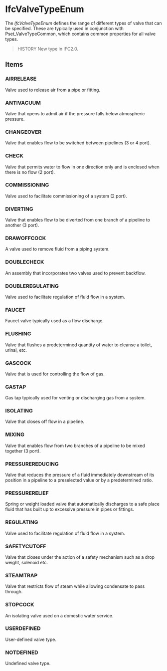 # IfcValveTypeEnum

The _IfcValveTypeEnum_ defines the range of different types of valve that can be specified. These are typically used in conjunction with Pset_ValveTypeCommon, which contains common properties for all valve types.

> HISTORY  New type in IFC2.0.

## Items

### AIRRELEASE
Valve used to release air from a pipe or fitting.

### ANTIVACUUM
Valve that opens to admit air if the pressure falls below atmospheric pressure.

### CHANGEOVER
Valve that enables flow to be switched between pipelines (3 or 4 port).

### CHECK
Valve that permits water to flow in one direction only and is enclosed when there is no flow (2 port).

### COMMISSIONING
Valve used to facilitate commissioning of a system (2 port).

### DIVERTING
Valve that enables flow to be diverted from one branch of a pipeline to another (3 port).

### DRAWOFFCOCK
A valve used to remove fluid from a piping system.

### DOUBLECHECK
An assembly that incorporates two valves used to prevent backflow.

### DOUBLEREGULATING
Valve used to facilitate regulation of fluid flow in a system.

### FAUCET
Faucet valve typically used as a flow discharge.

### FLUSHING
Valve that flushes a predetermined quantity of water to cleanse a toilet, urinal, etc.

### GASCOCK
Valve that is used for controlling the flow of gas.

### GASTAP
Gas tap typically used for venting or discharging gas from a system.

### ISOLATING
Valve that closes off flow in a pipeline.

### MIXING
Valve that enables flow from two branches of a pipeline to be mixed together (3 port).

### PRESSUREREDUCING
Valve that reduces the pressure of a fluid immediately downstream of its position in a pipeline to a preselected value or by a predetermined ratio.

### PRESSURERELIEF
Spring or weight loaded valve that automatically discharges to a safe place fluid that has built up to excessive pressure in pipes or fittings.

### REGULATING
Valve used to facilitate regulation of fluid flow in a system.

### SAFETYCUTOFF
Valve that closes under the action of a safety mechanism such as a drop weight, solenoid etc.

### STEAMTRAP
Valve that restricts flow of steam while allowing condensate to pass through.

### STOPCOCK
An isolating valve used on a domestic water service.

### USERDEFINED
User-defined valve type.

### NOTDEFINED
Undefined valve type.
